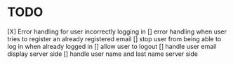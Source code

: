 # TODO
[X] Error handling for user incorrectly logging in
[] error handling when user tries to register an already registered email
[] stop user from being able to log in when already logged in
[] allow user to logout
[] handle user email display server side
[] handle user name and last name server side